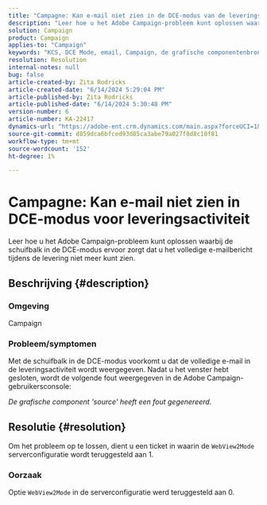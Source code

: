 ```yaml
---
title: "Campagne: Kan e-mail niet zien in de DCE-modus van de leveringsactiviteit"
description: "Leer hoe u het Adobe Campaign-probleem kunt oplossen waarbij de schuifbalk in de DCE-modus ervoor zorgt dat u het volledige e-mailbericht tijdens de leveringsactiviteit niet meer kunt zien."
solution: Campaign
product: Campaign
applies-to: "Campaign"
keywords: "KCS, DCE Mode, email, Campaign, de grafische componentenbron heeft een fout, leveringsactiviteit geproduceerd"
resolution: Resolution
internal-notes: null
bug: false
article-created-by: Zita Rodricks
article-created-date: "6/14/2024 5:29:04 PM"
article-published-by: Zita Rodricks
article-published-date: "6/14/2024 5:30:48 PM"
version-number: 6
article-number: KA-22417
dynamics-url: "https://adobe-ent.crm.dynamics.com/main.aspx?forceUCI=1&pagetype=entityrecord&etn=knowledgearticle&id=edf5d895-732a-ef11-840a-002248084fbb"
source-git-commit: d859dca6bfced93d85ca3abe79a027f8d8c10f81
workflow-type: tm+mt
source-wordcount: '152'
ht-degree: 1%

---
```


# Campagne: Kan e-mail niet zien in DCE-modus voor leveringsactiviteit


Leer hoe u het Adobe Campaign-probleem kunt oplossen waarbij de schuifbalk in de DCE-modus ervoor zorgt dat u het volledige e-mailbericht tijdens de levering niet meer kunt zien.

## Beschrijving {#description}


### Omgeving

Campaign

### Probleem/symptomen

Met de schuifbalk in de DCE-modus voorkomt u dat de volledige e-mail in de leveringsactiviteit wordt weergegeven. Nadat u het venster hebt gesloten, wordt de volgende fout weergegeven in de Adobe Campaign-gebruikersconsole:

*De grafische component &#39;source&#39; heeft een fout gegenereerd.*


## Resolutie {#resolution}


Om het probleem op te lossen, dient u een ticket in waarin de `WebView2Mode` serverconfiguratie wordt teruggesteld aan 1.

### Oorzaak

Optie `WebView2Mode` in de serverconfiguratie werd teruggesteld aan 0.
